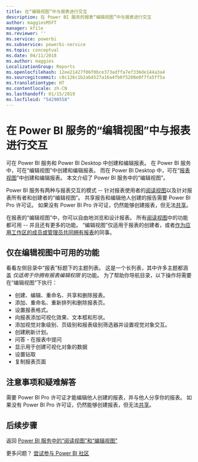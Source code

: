 ```yaml
---
title: 在“编辑视图”中与报表进行交互
description: 在 Power BI 服务的报表“编辑视图”中与报表进行交互
author: maggiesMSFT
manager: kfile
ms.reviewer: ''
ms.service: powerbi
ms.subservice: powerbi-service
ms.topic: conceptual
ms.date: 04/11/2018
ms.author: maggies
LocalizationGroup: Reports
ms.openlocfilehash: 12ee21427f06f0bce373adffa7ef336de144a3a4
ms.sourcegitcommit: c8c126c1b2ab4527a16a4fb8f5208e0f7fa5ff5a
ms.translationtype: HT
ms.contentlocale: zh-CN
ms.lasthandoff: 01/15/2019
ms.locfileid: "54290558"
---
```

# <a name="interact-with-a-report-in-editing-view-in-power-bi-service"></a>在 Power BI 服务的“编辑视图”中与报表进行交互
可在 Power BI 服务和 Power BI Desktop 中创建和编辑报表。 在 Power BI 服务中，可在“编辑视图”中创建和编辑报表。 而在 Power BI Desktop 中，可在“[报表视图](desktop-report-view.md)”中创建和编辑报表。 本文介绍了 Power BI 服务中的“编辑视图”。 

Power BI 服务有两种与报表交互的模式 -- 针对报表使用者的[阅读视图](consumer/end-user-reading-view.md)以及针对报表所有者和创建者的“编辑视图”。  共享报告和编辑他人创建的报告需要 Power BI Pro 许可证。 如果没有 Power BI Pro 许可证，仍然能够创建报表，但无法[共享](service-share-reports.md)。    

在报表的“编辑视图”中，你可以自由地浏览和设计报表。 所有[阅读视图](consumer/end-user-reading-view.md)中的功能都可用 -- 并且还有更多的功能。 “编辑视图”仅适用于报表的创建者，或者[作为应用工作区的成员或管理员共同拥有报表](service-create-distribute-apps.md)的同事。

## <a name="functionality-only-available-in-editing-view"></a>仅在编辑视图中可用的功能
看看左侧目录中“报表”标题下的主题列表。 这是一个长列表，其中许多主题都涵盖 *仅适用于你拥有报表编辑权限* 的功能。  为了帮助你导航目录，以下操作将需要在“编辑视图”下执行：

* 创建、编辑、重命名、共享和删除报表。
* 添加、重命名、重新排列和删除报表页。
* 设置报表格式。
* 向报表添加可视化效果、文本框和形状。
* 添加视觉对象级别、页级别和报表级别筛选器并设置视觉对象交互。
* 创建刷新计划。
* 问答 - 在报表中提问
* 显示用于创建可视化对象的数据 
* 设置钻取
* 复制报表页面

## <a name="considerations-and-troubleshooting"></a>注意事项和疑难解答
需要 Power BI Pro 许可证才能编辑他人创建的报表，并与他人分享你的报表。  如果没有 Power BI Pro 许可证，仍然能够创建报表，但无法[共享](service-share-reports.md)。


## <a name="next-steps"></a>后续步骤
返回 [Power BI 服务中的“阅读视图”和“编辑视图”](consumer/end-user-reading-view.md)

更多问题？ [尝试参与 Power BI 社区](http://community.powerbi.com/)


